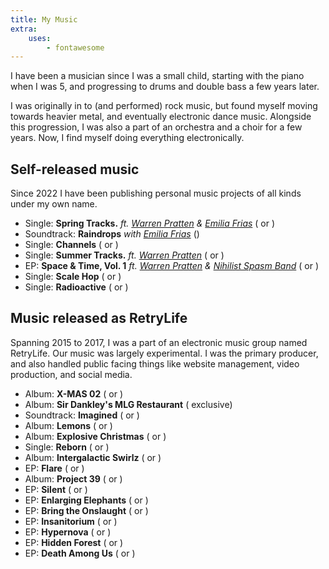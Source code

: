 ```yaml
---
title: My Music
extra:
    uses:
        - fontawesome
---
```


I have been a musician since I was a small child, starting with the piano when I was 5, and progressing to drums and double bass a few years later.

I was originally in to (and performed) rock music, but found myself moving towards heavier metal, and eventually electronic dance music. Alongside this progression, I was also a part of an orchestra and a choir for a few years. Now, I find myself doing everything electronically.

## Self-released music

Since 2022 I have been publishing personal music projects of all kinds under my own name.

<ul>
    <li>
        Single: <strong>Spring Tracks.</strong>
        <em>ft. <a href="https://pratten.ca" target="_blank">Warren Pratten</a></em>
        <em>& <a href="https://demilurii.art" target="_blank">Emilia Frias</a></em>
        (<a href="https://open.spotify.com/album/4egrxAZmNgww1ocu8oYTqC" target="_blank"><i class="fa-brands fa-spotify"></i></a> or
        <a href="https://music.apple.com/us/album/spring-tracks-single/1690522416" target="_blank"><i class="fa-brands fa-apple"></i></a>)
    </li>
    <li>
        Soundtrack: <strong>Raindrops</strong>
        <em>with <a href="https://demilurii.art" target="_blank">Emilia Frias</a></em>
        (<a href="https://www.youtube.com/watch?v=RqzLxaQ3abM" target="_blank"><i class="fa-brands fa-youtube"></i></a>)
    </li>
    <li>
        Single: <strong>Channels</strong>
        (<a href="https://open.spotify.com/album/25xzDOHs8fN5WQUSnww7kj" target="_blank"><i class="fa-brands fa-spotify"></i></a> or
        <a href="https://music.apple.com/us/album/channels-single/1656473075" target="_blank"><i class="fa-brands fa-apple"></i></a>)
    </li>
    <li>
        Single: <strong>Summer Tracks.</strong>
        <em>ft. <a href="https://pratten.ca" target="_blank">Warren Pratten</a></em>
        (<a href="https://open.spotify.com/album/3bcakhzNwyK40K0TowcT0m" target="_blank"><i class="fa-brands fa-spotify"></i></a> or
        <a href="https://music.apple.com/us/album/summer-tracks-single/1644648783" target="_blank"><i class="fa-brands fa-apple"></i></a>)
    </li>
    <li>
        EP: <strong>Space & Time, Vol. 1</strong>
        <em>ft. <a href="https://pratten.ca" target="_blank">Warren Pratten</a> & <a href="http://nonsb.ca" target="_blank">Nihilist Spasm Band</a></em>
        (<a href="https://open.spotify.com/album/718OAeNsyhO1znebsXVSdf" target="_blank"><i class="fa-brands fa-spotify"></i></a> or
        <a href="https://music.apple.com/us/album/space-time-vol-1-ep/1623507117" target="_blank"><i class="fa-brands fa-apple"></i></a>)
    </li>
    <li>
        Single: <strong>Scale Hop</strong>
        (<a href="https://open.spotify.com/album/6tpUJQlZ1I7bWK4X4pwiOj" target="_blank"><i class="fa-brands fa-spotify"></i></a> or
        <a href="https://music.apple.com/us/album/scale-hop-single/1611874192" target="_blank"><i class="fa-brands fa-apple"></i></a>)
    </li>
    <li>
        Single: <strong>Radioactive</strong>
        (<a href="https://open.spotify.com/album/44mayKI3HsGnNDr9A1yDgF" target="_blank"><i class="fa-brands fa-spotify"></i></a> or
        <a href="https://music.apple.com/us/album/radioactive-single/1626650101" target="_blank"><i class="fa-brands fa-apple"></i></a>)
    </li>
</ul>

## Music released as RetryLife

Spanning 2015 to 2017, I was a part of an electronic music group named RetryLife. Our music was largely experimental. I was the primary producer, and also handled public facing things like website management, video production, and social media.

<ul>
    <li>
        Album: <strong>X-MAS 02</strong>
        (<a href="https://open.spotify.com/album/2iCVucaAGKEBYk8tf4DFnR" target="_blank"><i class="fa-brands fa-spotify"></i></a> or
        <a href="https://retrylife.bandcamp.com/album/x-mas-02" target="_blank"><i class="fa-brands fa-bandcamp"></i></a>)
    </li>
    <li>
        Album: <strong>Sir Dankley's MLG Restaurant</strong>
        (<a href="https://retrylife.bandcamp.com/album/sir-dankleys-mlg-restaurant" target="_blank"><i class="fa-brands fa-bandcamp"></i></a> exclusive)
    </li>
    <li>
        Soundtrack: <strong>Imagined</strong>
        (<a href="https://open.spotify.com/album/6do7NZe30VeSO22Bp0sXxX" target="_blank"><i class="fa-brands fa-spotify"></i></a> or
        <a href="https://retrylife.bandcamp.com/album/imagined" target="_blank"><i class="fa-brands fa-bandcamp"></i></a>)
    </li>
    <li>
        Album: <strong>Lemons</strong>
        (<a href="https://open.spotify.com/album/4oTrOPTDjsk0YGQ2445DUV" target="_blank"><i class="fa-brands fa-spotify"></i></a> or
        <a href="https://retrylife.bandcamp.com/album/lemons" target="_blank"><i class="fa-brands fa-bandcamp"></i></a>)
    </li>
    <li>
        Album: <strong>Explosive Christmas</strong>
        (<a href="https://open.spotify.com/album/2skpFmpTQmTRcCoOQk76O6" target="_blank"><i class="fa-brands fa-spotify"></i></a> or
        <a href="https://retrylife.bandcamp.com/album/explosive-christmas" target="_blank"><i class="fa-brands fa-bandcamp"></i></a>)
    </li>
    <li>
        Single: <strong>Reborn</strong>
        (<a href="https://open.spotify.com/album/5Nza88pbyLWeuSm2IHbVgN" target="_blank"><i class="fa-brands fa-spotify"></i></a> or
        <a href="https://retrylife.bandcamp.com/album/reborn-ep" target="_blank"><i class="fa-brands fa-bandcamp"></i></a>)
    </li>
    <li>
        Album: <strong>Intergalactic Swirlz</strong>
        (<a href="https://open.spotify.com/album/6aXnm2sZLLEVR1ob1Vbgiz" target="_blank"><i class="fa-brands fa-spotify"></i></a> or
        <a href="https://retrylife.bandcamp.com/album/intergalactic-swirlz" target="_blank"><i class="fa-brands fa-bandcamp"></i></a>)
    </li>
    <li>
        EP: <strong>Flare</strong>
        (<a href="https://open.spotify.com/album/5B3qcjQfxOvQGBBDdnbywk" target="_blank"><i class="fa-brands fa-spotify"></i></a> or
        <a href="https://retrylife.bandcamp.com/album/flare" target="_blank"><i class="fa-brands fa-bandcamp"></i></a>)
    </li>
    <li>
        Album: <strong>Project 39</strong>
        (<a href="https://open.spotify.com/album/4loaa0nWyDaxZWlZgHaIBQ" target="_blank"><i class="fa-brands fa-spotify"></i></a> or
        <a href="https://retrylife.bandcamp.com/album/project-39" target="_blank"><i class="fa-brands fa-bandcamp"></i></a>)
    </li>
    <li>
        EP: <strong>Silent</strong>
        (<a href="https://open.spotify.com/album/195fokmbfC9Hs62pOusDS3" target="_blank"><i class="fa-brands fa-spotify"></i></a> or
        <a href="https://retrylife.bandcamp.com/album/silent" target="_blank"><i class="fa-brands fa-bandcamp"></i></a>)
    </li>
    <li>
        EP: <strong>Enlarging Elephants</strong>
        (<a href="https://open.spotify.com/album/48Y20F41psQbkZzqW8S6HU" target="_blank"><i class="fa-brands fa-spotify"></i></a> or
        <a href="https://retrylife.bandcamp.com/album/enlarging-elaphants" target="_blank"><i class="fa-brands fa-bandcamp"></i></a>)
    </li>
    <li>
        EP: <strong>Bring the Onslaught</strong>
        (<a href="https://open.spotify.com/album/5hiVUR7IxKldHWZQch5B6A" target="_blank"><i class="fa-brands fa-spotify"></i></a> or
        <a href="https://retrylife.bandcamp.com/album/bring-the-onslaught" target="_blank"><i class="fa-brands fa-bandcamp"></i></a>)
    </li>
    <li>
        EP: <strong>Insanitorium</strong>
        (<a href="https://open.spotify.com/album/4V94dN0MecmER02pwUc092" target="_blank"><i class="fa-brands fa-spotify"></i></a> or
        <a href="https://retrylife.bandcamp.com/album/insanitorium" target="_blank"><i class="fa-brands fa-bandcamp"></i></a>)
    </li>
    <li>
        EP: <strong>Hypernova</strong>
        (<a href="https://open.spotify.com/album/35Nq5zIyBlwLnPuGGzcQcd" target="_blank"><i class="fa-brands fa-spotify"></i></a> or
        <a href="https://retrylife.bandcamp.com/album/hypernova-2" target="_blank"><i class="fa-brands fa-bandcamp"></i></a>)
    </li>
    <li>
        EP: <strong>Hidden Forest</strong>
        (<a href="https://open.spotify.com/album/2qrNBI4HkvUhOPj9Z4Hw2N" target="_blank"><i class="fa-brands fa-spotify"></i></a> or
        <a href="https://retrylife.bandcamp.com/album/hidden-forest" target="_blank"><i class="fa-brands fa-bandcamp"></i></a>)
    </li>
    <li>
        EP: <strong>Death Among Us</strong>
        (<a href="https://open.spotify.com/album/55U8dXTlIt47CaudCOZRyT" target="_blank"><i class="fa-brands fa-spotify"></i></a> or
        <a href="https://retrylife.bandcamp.com/album/death-amung-us" target="_blank"><i class="fa-brands fa-bandcamp"></i></a>)
    </li>
</ul>
